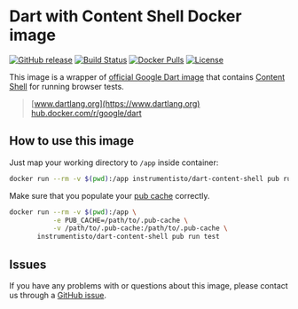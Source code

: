 Dart with Content Shell Docker image
====================================

[![GitHub release](https://img.shields.io/github/release/instrumentisto/dart-content-shell-docker-image.svg)](https://hub.docker.com/r/instrumentisto/dart-content-shell/tags) [![Build Status](https://travis-ci.org/instrumentisto/dart-content-shell-docker-image.svg?branch=master)](https://travis-ci.org/instrumentisto/dart-content-shell-docker-image) [![Docker Pulls](https://img.shields.io/docker/pulls/instrumentisto/dart-content-shell.svg)](https://hub.docker.com/r/instrumentisto/dart-content-shell) [![License](https://img.shields.io/badge/license-MIT-blue.svg)](https://github.com/instrumentisto/dart-content-shell-docker-image/blob/master/LICENSE.md)

This image is a wrapper of [official Google Dart image][1] that contains [Content Shell][2] for running browser tests.

> [www.dartlang.org](https://www.dartlang.org)  
> [hub.docker.com/r/google/dart](https://hub.docker.com/r/google/dart)




## How to use this image

Just map your working directory to `/app` inside container:
```bash
docker run --rm -v $(pwd):/app instrumentisto/dart-content-shell pub run test
```

Make sure that you populate your [pub cache][4] correctly.
```bash
docker run --rm -v $(pwd):/app \
           -e PUB_CACHE=/path/to/.pub-cache \
           -v /path/to/.pub-cache:/path/to/.pub-cache \
       instrumentisto/dart-content-shell pub run test
```




## Issues

If you have any problems with or questions about this image, please contact us through a [GitHub issue][3].




[1]: https://hub.docker.com/r/google/dart
[2]: https://github.com/google/test_runner.dart#tools-and-environment
[3]: https://github.com/instrumentisto/dart-content-shell-docker-image/issues 
[4]: https://www.dartlang.org/tools/pub/installing#optional-environment-variables
